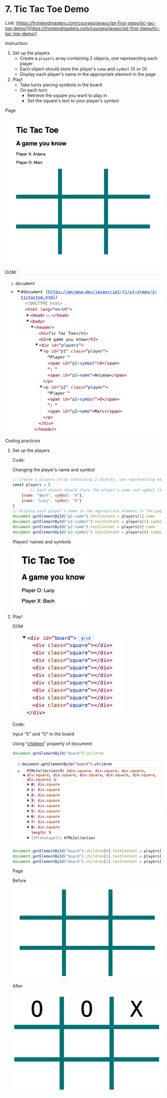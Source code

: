 # 7. Tic Tac Toe Demo

Link: [https://frontendmasters.com/courses/javascript-first-steps/tic-tac-toe-demo/](https://frontendmasters.com/courses/javascript-first-steps/tic-tac-toe-demo/)

Instruction:

1. Set up the players
    - Create a `players` array containing 2 objects, one representing each player
    - Each object should store the player's `name` and `symbol` (X or O)
    - Display each player's name in the appropriate element in the page
2. Play!
    - Take turns placing symbols in the board
    - On each turn:
        - Retrieve the square you want to play in
        - Set the square's text to your player's symbol

Page

![image.png](./image/image_01.png)

DOM:

![image.png](./image/image_02.png)

Coding practices

1. Set up the players
    
    Code:
    
    Changing the player’s name and symbol
    
    ```jsx
    // Create a players array containing 2 objects, one representing each player
    const players = [
    		// Each object should store the player's name and symbol (X or O)
        {name: "Bach", symbol: "X"},
        {name: "Lucy", symbol: "O"}
    ]
    // Display each player's name in the appropriate element in the page
    document.getElementById("p1-name").textContent = players[1].name
    document.getElementById("p1-symbol").textContent = players[1].symbol
    document.getElementById("p2-name").textContent = players[0].name
    document.getElementById("p2-symbol").textContent = players[0].symbol
    ```
    
    Players’ names and symbols
    
    ![image.png](./image/image_03.png)
    

1. Play!
    
    DOM
    
    ![image.png](./image/image_04.png)
    
    Code:
    
    Input “X” and “O” in the board
    
    Using “[children](https://developer.mozilla.org/en-US/docs/Web/API/Document/children)” property of document
    
    ```jsx
    document.getElementById("board").children
    ```
    
    ![image.png](./image/image_05.png)
    
    ```jsx
    document.getElementById("board").children[0].textContent = players[1].symbol // O
    document.getElementById("board").children[1].textContent = players[1].symbol // O
    document.getElementById("board").children[2].textContent = players[0].symbol // X
    ```
    
    Page
    
    Before
    
    ![image.png](./image/image_06.png)
    
    After
    
    ![image.png](./image/image_07.png)